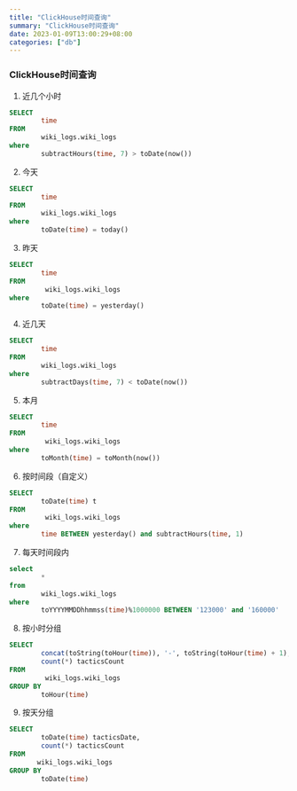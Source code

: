 ```yaml
---
title: "ClickHouse时间查询"
summary: "ClickHouse时间查询"
date: 2023-01-09T13:00:29+08:00
categories: ["db"]
---
```


### ClickHouse时间查询

1. 近几个小时

```SQL
SELECT
        time
FROM
        wiki_logs.wiki_logs
where
        subtractHours(time, 7) > toDate(now())
```

2. 今天

```SQL
SELECT
        time
FROM
        wiki_logs.wiki_logs
where
        toDate(time) = today()
```

3. 昨天

```SQL
SELECT
        time
FROM
         wiki_logs.wiki_logs
where
        toDate(time) = yesterday()
```

4. 近几天

```SQL
SELECT
        time 
FROM
        wiki_logs.wiki_logs
where
        subtractDays(time, 7) < toDate(now())
```

5. 本月

```SQL
SELECT
        time
FROM
         wiki_logs.wiki_logs
where
        toMonth(time) = toMonth(now())
```

6. 按时间段（自定义）

```SQL
SELECT 
        toDate(time) t
FROM
         wiki_logs.wiki_logs
where 
        time BETWEEN yesterday() and subtractHours(time, 1)
```

7. 每天时间段内

```SQL
select
        *
from
        wiki_logs.wiki_logs
where
        toYYYYMMDDhhmmss(time)%1000000 BETWEEN '123000' and '160000'
```

8. 按小时分组

```SQL
SELECT 
        concat(toString(toHour(time)), '-', toString(toHour(time) + 1), '点') tacticsDate,
        count(*) tacticsCount
FROM
         wiki_logs.wiki_logs
GROUP BY
        toHour(time)
```

9. 按天分组

```SQL
SELECT 
        toDate(time) tacticsDate,
        count(*) tacticsCount
FROM
       wiki_logs.wiki_logs
GROUP BY
        toDate(time)
```